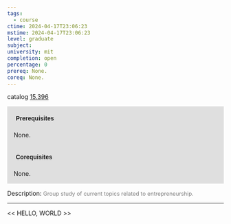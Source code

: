 ```yaml
---
tags:
  - course
ctime: 2024-04-17T23:06:23
mstime: 2024-04-17T23:06:23
level: graduate
subject: 
university: mit
completion: open
percentage: 0
prereq: None.
coreq: None.
---
```


catalog [15.396](http://student.mit.edu/catalog/m15b.html#15.396)

<span style="display: block; padding: 15px; background-color: rgb(100, 100, 100, 0.2);"><font id="m_prereq1134_0" style="display: block; font-family: Arial, sans-serif; font-weight: bold; padding: 5px">Prerequisites</font><br><span id="prereq1134_0">None.</span></span>
<span style="display: block; padding: 15px; background-color: rgb(100, 100, 100, 0.2);"><font id="m_coreq1134_0" style="display: block; font-family: Arial, sans-serif; font-weight: bold; padding: 5px">Corequisites</font><br><span id="coreq1134_0">None.</span></span>

<font style="">Description:</font>
<font style="color: grey; font-size: 0.8rem;">Group study of current topics related to entrepreneurship.</font>



---

<< HELLO, WORLD >>

